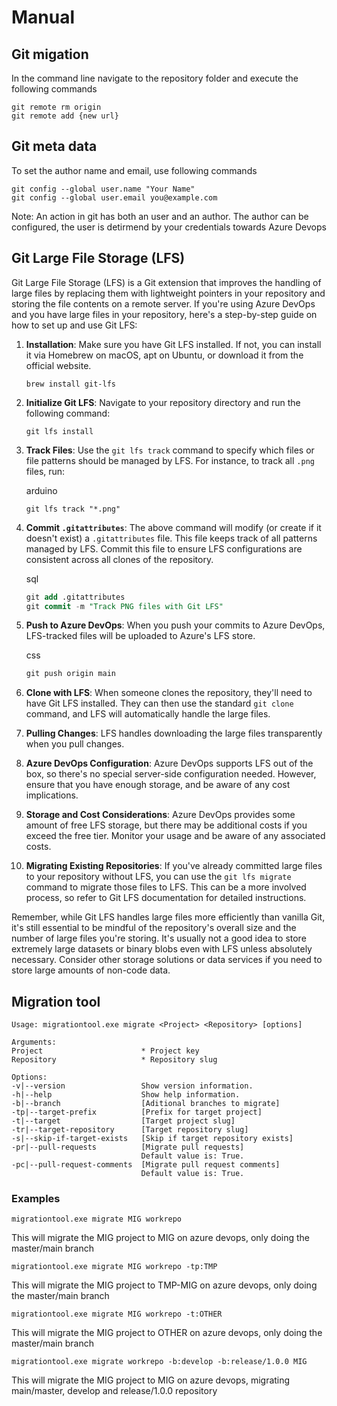 # Manual

## Git migation

In the command line navigate to the repository folder and execute the following commands

    git remote rm origin
    git remote add {new url}

## Git meta data

To set the author name and email, use following commands

    git config --global user.name "Your Name"
    git config --global user.email you@example.com

Note: An action in git has both an user and an author. The author can be configured, the user is detirmend by your credentials towards Azure Devops

## Git Large File Storage (LFS)

Git Large File Storage (LFS) is a Git extension that improves the handling of large files by replacing them with lightweight pointers in your repository and storing the file contents on a remote server. If you're using Azure DevOps and you have large files in your repository, here's a step-by-step guide on how to set up and use Git LFS:

1.  **Installation**: Make sure you have Git LFS installed. If not, you can install it via Homebrew on macOS, apt on Ubuntu, or download it from the official website.
    
    `brew install git-lfs`
    
2.  **Initialize Git LFS**: Navigate to your repository directory and run the following command:
    
    `git lfs install`
    
3.  **Track Files**: Use the `git lfs track` command to specify which files or file patterns should be managed by LFS. For instance, to track all `.png` files, run:
    
    arduino
    
    ```arduino
    git lfs track "*.png"
    ```
    
4.  **Commit `.gitattributes`**: The above command will modify (or create if it doesn't exist) a `.gitattributes` file. This file keeps track of all patterns managed by LFS. Commit this file to ensure LFS configurations are consistent across all clones of the repository.
    
    sql
    
    ```sql
    git add .gitattributes
    git commit -m "Track PNG files with Git LFS"
    ```
    
5.  **Push to Azure DevOps**: When you push your commits to Azure DevOps, LFS-tracked files will be uploaded to Azure's LFS store.
    
    css
    
    ```css
    git push origin main
    ```
    
6.  **Clone with LFS**: When someone clones the repository, they'll need to have Git LFS installed. They can then use the standard `git clone` command, and LFS will automatically handle the large files.
    
7.  **Pulling Changes**: LFS handles downloading the large files transparently when you pull changes.
    
8.  **Azure DevOps Configuration**: Azure DevOps supports LFS out of the box, so there's no special server-side configuration needed. However, ensure that you have enough storage, and be aware of any cost implications.
    
9.  **Storage and Cost Considerations**: Azure DevOps provides some amount of free LFS storage, but there may be additional costs if you exceed the free tier. Monitor your usage and be aware of any associated costs.
    
10.  **Migrating Existing Repositories**: If you've already committed large files to your repository without LFS, you can use the `git lfs migrate` command to migrate those files to LFS. This can be a more involved process, so refer to Git LFS documentation for detailed instructions.
    

Remember, while Git LFS handles large files more efficiently than vanilla Git, it's still essential to be mindful of the repository's overall size and the number of large files you're storing. It's usually not a good idea to store extremely large datasets or binary blobs even with LFS unless absolutely necessary. Consider other storage solutions or data services if you need to store large amounts of non-code data.



## Migration tool

    Usage: migrationtool.exe migrate <Project> <Repository> [options]

    Arguments:
    Project                      * Project key
    Repository                   * Repository slug

    Options:
    -v|--version                 Show version information.
    -h|--help                    Show help information.
    -b|--branch                  [Aditional branches to migrate]
    -tp|--target-prefix          [Prefix for target project]
    -t|--target                  [Target project slug]
    -tr|--target-repository      [Target repository slug]
    -s|--skip-if-target-exists   [Skip if target repository exists]
    -pr|--pull-requests          [Migrate pull requests]
                                 Default value is: True.
    -pc|--pull-request-comments  [Migrate pull request comments]
                                 Default value is: True.

### Examples

    migrationtool.exe migrate MIG workrepo

This will migrate the MIG project to MIG on azure devops, only doing the master/main branch

    migrationtool.exe migrate MIG workrepo -tp:TMP 

This will migrate the MIG project to TMP-MIG on azure devops, only doing the master/main branch

    migrationtool.exe migrate MIG workrepo -t:OTHER 

This will migrate the MIG project to OTHER on azure devops, only doing the master/main branch

    migrationtool.exe migrate workrepo -b:develop -b:release/1.0.0 MIG 

This will migrate the MIG project to MIG on azure devops, migrating main/master, develop and release/1.0.0 repository